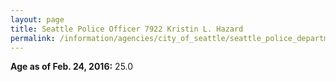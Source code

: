 ```yaml
---
layout: page
title: Seattle Police Officer 7922 Kristin L. Hazard
permalink: /information/agencies/city_of_seattle/seattle_police_department/copbook/7922/
---
```


**Age as of Feb. 24, 2016:** 25.0
